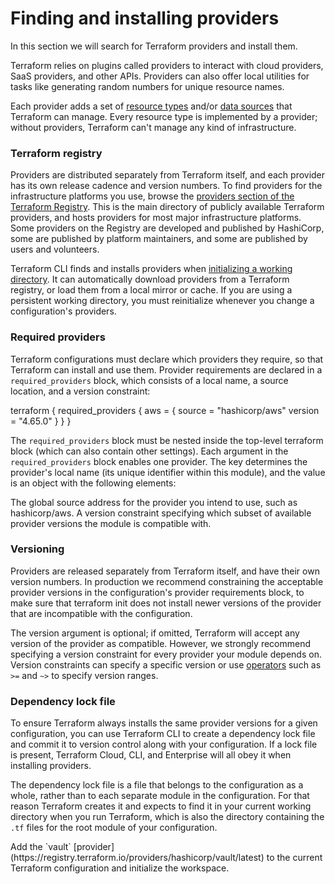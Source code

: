 # Finding and installing providers

In this section we will search for Terraform providers and install them.

<instruqt-video  id="MJIcYDfCACE"></instruqt-video>

Terraform relies on plugins called providers to interact with cloud providers, SaaS providers, and other APIs.
Providers can also offer local utilities for tasks like generating random numbers for unique resource names.

Each provider adds a set of [resource types](https://developer.hashicorp.com/terraform/language/resources) and/or [data sources](https://developer.hashicorp.com/terraform/language/data-sources) that Terraform can manage.
Every resource type is implemented by a provider; without providers, Terraform can't manage any kind of infrastructure.

### Terraform registry

<instruqt-video  id="xO1_FhFfgbQ"></instruqt-video>

Providers are distributed separately from Terraform itself, and each provider has its own release cadence and version numbers.
To find providers for the infrastructure platforms you use, browse the [providers section of the Terraform Registry](https://registry.terraform.io/browse/providers). 
This is the main directory of publicly available Terraform providers, and hosts providers for most major infrastructure platforms.
Some providers on the Registry are developed and published by HashiCorp, some are published by platform maintainers, and some are published by users and volunteers. 

Terraform CLI finds and installs providers when [initializing a working directory](https://developer.hashicorp.com/terraform/cli/init). 
It can automatically download providers from a Terraform registry, or load them from a local mirror or cache. 
If you are using a persistent working directory, you must reinitialize whenever you change a configuration's providers.

### Required providers

Terraform configurations must declare which providers they require, so that Terraform can install and use them.
Provider requirements are declared in a `required_providers` block, which consists of a local name, a source location, and a version constraint:

<instruqt-code>
terraform {
  required_providers {
    aws = {
      source  = "hashicorp/aws"
      version = "4.65.0"
    }
  }
}
</instruqt-code>

The `required_providers` block must be nested inside the top-level terraform block (which can also contain other settings).
Each argument in the `required_providers` block enables one provider. 
The key determines the provider's local name (its unique identifier within this module), and the value is an object with the following elements:

<instruqt-api-table>
  <instruqt-api-field name="source" type="string" required="true" value="">
    The global source address for the provider you intend to use, such as hashicorp/aws.
  </instruqt-api-field>
  <instruqt-api-field name="version" type="string" required="true" value="">
    A version constraint specifying which subset of available provider versions the module is compatible with.
  </instruqt-api-field>
</instruqt-api-table>

### Versioning

Providers are released separately from Terraform itself, and have their own version numbers. 
In production we recommend constraining the acceptable provider versions in the configuration's provider requirements block, to make sure that terraform init does not install newer versions of the provider that are incompatible with the configuration.

The version argument is optional; if omitted, Terraform will accept any version of the provider as compatible. 
However, we strongly recommend specifying a version constraint for every provider your module depends on.
Version constraints can specify a specific version or use <a href="https://developer.hashicorp.com/terraform/language/expressions/version-constraints" target="_blank">operators</a> such as `>=` and `~>` to specify version ranges.

### Dependency lock file

<instruqt-video id="eX51ziztMQc"></instruqt-video>

To ensure Terraform always installs the same provider versions for a given configuration, you can use Terraform CLI to create a dependency lock file and commit it to version control along with your configuration. 
If a lock file is present, Terraform Cloud, CLI, and Enterprise will all obey it when installing providers.

The dependency lock file is a file that belongs to the configuration as a whole, rather than to each separate module in the configuration. 
For that reason Terraform creates it and expects to find it in your current working directory when you run Terraform, which is also the directory containing the `.tf` files for the root module of your configuration.

<instruqt-task id="install_provider">
  Add the `vault` [provider](https://registry.terraform.io/providers/hashicorp/vault/latest) to the current Terraform configuration and initialize the workspace.
</instruqt-task>
